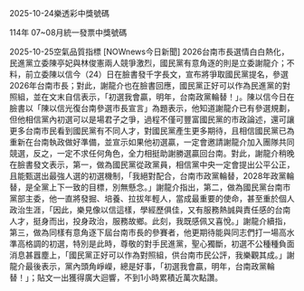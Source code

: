 
2025-10-24樂透彩中獎號碼

                                
114年 07~08月統一發票中獎號碼
                             
2025-10-25空氣品質指標
                              [NOWnews今日新聞] 2026台南市長選情白白熱化，民進黨立委陳亭妃與林俊憲兩人競爭激烈，國民黨有意角逐的則是立委謝龍介；不料，前立委陳以信今（24）日在臉書發千字長文，宣布將爭取國民黨提名，參選2026年台南市長；對此，謝龍介也在臉書回應，國民黨正好可以作為民進黨的對照組，並在文末自信表示，「初選我會贏，明年，台南政黨輪替！」。陳以信今日在臉書以「陳以信光復台南參選市長宣言」為題表示，他知道謝龍介已有參選規劃，但他相信黨內初選可以是場君子之爭，過程不僅可豐富國民黨的市政論述，還可讓更多台南市民看到國民黨有不同人才，對國民黨產生更多期待，且相信國民黨已為重新在台南執政做好準備，並宣示如果他初選贏，一定會邀請謝龍介加入團隊共同競選，反之，一定不求任何角色，全力相挺助謝勝選贏回台南。對此，謝龍介稍晚在臉書發文表示，第一，做為國民黨從政黨員，相信黨中央一定會提出公平公正，且能甄選出最強人選的初選機制，「我絕對配合，台南市政黨輪替，2028年政黨輪替，是全黨上下一致的目標，別無懸念。」謝龍介指出，第二，做為國民黨台南市黨部主委，他一直將發掘、培養、拉拔年輕人，當成最重要的使命，甚至重於個人政治生涯，「因此，樂見像以信這樣，學經歷俱佳，又有服務熱誠與責任感的台南人才，挺身而出，投身政治，服務故鄉。此刻，我既感佩又喜悅。」謝龍介續指，第三，做為同樣有意角逐下屆台南市長的參賽者，他更期待能與同志們打一場高水準高格調的初選，特別是此時，尊敬的對手民進黨，聖心獨斷，初選不公種種負面消息甚囂塵上，「國民黨正好可以作為對照組，供台南市民公評，我樂觀其成。」謝龍介最後表示，黨內頭角崢嶸，總是好事，「初選我會贏，明年，台南政黨輪替！」；貼文一出獲得廣大迴響，不到1小時累積近萬次點讚。